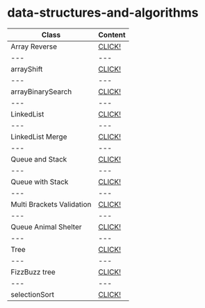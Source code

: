 # data-structures-and-algorithms

**Class** | **Content** 
--- | --- 
Array Reverse | [CLICK!](https://github.com/obadatumah-401-advanced-javascript/data-structures-and-algorithms/tree/master/arrayReverse)
--- | --- 
arrayShift | [CLICK!](https://github.com/obadatumah-401-advanced-javascript/data-structures-and-algorithms/tree/master/arrayShift)
--- | --- 
arrayBinarySearch | [CLICK!](https://github.com/obadatumah-401-advanced-javascript/data-structures-and-algorithms/tree/master/arrayBinarySearch)
--- | --- 
LinkedList | [CLICK!](https://github.com/obadatumah-401-advanced-javascript/data-structures-and-algorithms/tree/master/linkedList)
--- | --- 
LinkedList Merge | [CLICK!](https://github.com/obadatumah-401-advanced-javascript/data-structures-and-algorithms/tree/master/llMerge)
--- | --- 
Queue and Stack | [CLICK!](https://github.com/obadatumah-401-advanced-javascript/data-structures-and-algorithms/tree/master/stacksAndQueues)
--- | --- 
Queue with Stack | [CLICK!](https://github.com/obadatumah-401-advanced-javascript/data-structures-and-algorithms/tree/master/queueWithStacks)
--- | --- 
Multi Brackets Validation | [CLICK!](https://github.com/obadatumah-401-advanced-javascript/data-structures-and-algorithms/tree/master/multiBracketValidation)
--- | --- 
Queue Animal Shelter | [CLICK!](https://github.com/obadatumah-401-advanced-javascript/data-structures-and-algorithms/tree/master/fifoAnimalShelter)
--- | --- 
Tree | [CLICK!](https://github.com/obadatumah-401-advanced-javascript/data-structures-and-algorithms/tree/master/tree)
--- | --- 
FizzBuzz tree | [CLICK!](https://github.com/obadatumah-401-advanced-javascript/data-structures-and-algorithms/tree/master/fizzBuzzTree)
--- | --- 
selectionSort | [CLICK!](https://github.com/obadatumah-401-advanced-javascript/data-structures-and-algorithms/tree/master/selectionSort)
